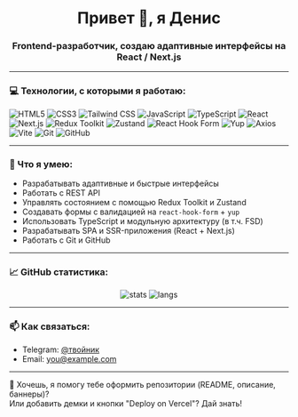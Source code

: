<h1 align="center">Привет 👋, я Денис</h1>
<h3 align="center">Frontend-разработчик, создаю адаптивные интерфейсы на React / Next.js</h3>

---

### 💻 Технологии, с которыми я работаю:

![HTML5](https://img.shields.io/badge/-HTML5-E34F26?style=flat-square&logo=html5&logoColor=white)
![CSS3](https://img.shields.io/badge/-CSS3-1572B6?style=flat-square&logo=css3)
![Tailwind CSS](https://img.shields.io/badge/-TailwindCSS-06B6D4?style=flat-square&logo=tailwindcss)
![JavaScript](https://img.shields.io/badge/-JavaScript-F7DF1E?style=flat-square&logo=javascript&logoColor=black)
![TypeScript](https://img.shields.io/badge/-TypeScript-3178C6?style=flat-square&logo=typescript)
![React](https://img.shields.io/badge/-React-20232A?style=flat-square&logo=react)
![Next.js](https://img.shields.io/badge/-Next.js-black?style=flat-square&logo=next.js)
![Redux Toolkit](https://img.shields.io/badge/-Redux_Toolkit-764ABC?style=flat-square&logo=redux)
![Zustand](https://img.shields.io/badge/-Zustand-black?style=flat-square)
![React Hook Form](https://img.shields.io/badge/-React_Hook_Form-EF4444?style=flat-square)
![Yup](https://img.shields.io/badge/-Yup-7F52FF?style=flat-square)
![Axios](https://img.shields.io/badge/-Axios-5A29E4?style=flat-square&logo=axios)
![Vite](https://img.shields.io/badge/-Vite-646CFF?style=flat-square&logo=vite&logoColor=white)
![Git](https://img.shields.io/badge/-Git-F05032?style=flat-square&logo=git)
![GitHub](https://img.shields.io/badge/-GitHub-181717?style=flat-square&logo=github)

---

### 🚀 Что я умею:
- Разрабатывать адаптивные и быстрые интерфейсы
- Работать с REST API
- Управлять состоянием с помощью Redux Toolkit и Zustand
- Создавать формы с валидацией на `react-hook-form` + `yup`
- Использовать TypeScript и модульную архитектуру (в т.ч. FSD)
- Разрабатывать SPA и SSR-приложения (React + Next.js)
- Работать с Git и GitHub

---

### 📈 GitHub статистика:

<p align="center">
  <img src="https://github-readme-stats.vercel.app/api?username=твой_ник&show_icons=true&theme=tokyonight" alt="stats" />
  <img src="https://github-readme-stats.vercel.app/api/top-langs/?username=твой_ник&layout=compact&theme=tokyonight" alt="langs" />
</p>

---

### 📫 Как связаться:
- Telegram: [@твойник](https://t.me/твойник)
- Email: [you@example.com](mailto:you@example.com)

---

👀 Хочешь, я помогу тебе оформить репозитории (README, описание, баннеры)?  
Или добавить демки и кнопки "Deploy on Vercel"? Дай знать!
